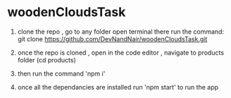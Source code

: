 # woodenCloudsTask

1. clone the repo , go to any folder open terminal there run the command:
        git clone https://github.com/DevNandNair/woodenCloudsTask.git

2. once the repo is cloned , open in the code editor  , navigate to products folder (cd products)    

3. then run the command 'npm i'

4. once all the dependancies are installed run 'npm start' to run the app

